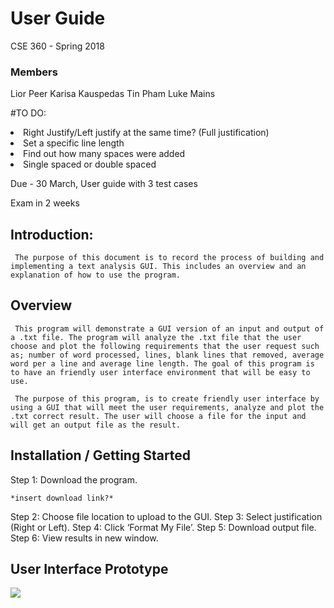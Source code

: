 # User Guide
CSE 360 - Spring 2018

### Members
Lior Peer
Karisa Kauspedas
Tin Pham
Luke Mains

#TO DO:
<li>Right Justify/Left justify at the same time? (Full justification)</li>
<li>Set a specific line length</li>
<li>Find out how many spaces were added</li>
<li>Single spaced or double spaced</li>

Due - 30 March, User guide with 3 test cases

Exam in 2 weeks


## Introduction:
     The purpose of this document is to record the process of building and implementing a text analysis GUI. This includes an overview and an explanation of how to use the program.

## Overview

     This program will demonstrate a GUI version of an input and output of a .txt file. The program will analyze the .txt file that the user choose and plot the following requirements that the user request such as; number of word processed, lines, blank lines that removed, average word per a line and average line length. The goal of this program is to have an friendly user interface environment that will be easy to use.

     The purpose of this program, is to create friendly user interface by using a GUI that will meet the user requirements, analyze and plot the .txt correct result. The user will choose a file for the input and will get an output file as the result.

## Installation / Getting Started

Step 1: Download the program.
```
*insert download link?*
```

Step 2: Choose file location to upload to the GUI.
Step 3: Select justification (Right or Left).
Step 4: Click ‘Format My File’.
Step 5: Download output file.
Step 6: View results in new window.

## User Interface Prototype
<img src="userInterface-screen1.psd">

